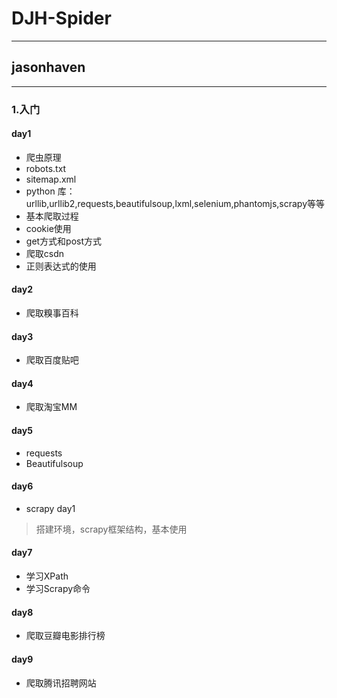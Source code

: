 # DJH-Spider
---
## jasonhaven
---
### 1.入门
#### day1
- 爬虫原理
- robots.txt
- sitemap.xml
- python 库：urllib,urllib2,requests,beautifulsoup,lxml,selenium,phantomjs,scrapy等等
- 基本爬取过程
- cookie使用
- get方式和post方式
- 爬取csdn
- 正则表达式的使用
#### day2
- 爬取糗事百科
#### day3
- 爬取百度贴吧
#### day4
- 爬取淘宝MM
#### day5
- requests
- Beautifulsoup
#### day6
- scrapy day1
> 搭建环境，scrapy框架结构，基本使用

#### day7
- 学习XPath
- 学习Scrapy命令

#### day8
- 爬取豆瓣电影排行榜

#### day9
- 爬取腾讯招聘网站



